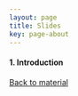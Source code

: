 ```yaml
---
layout: page
title: Slides
key: page-about
---
```


#### <a name="intro"></a> 1. Introduction   
[Back to material](material)

# <script async class="speakerdeck-embed" data-id="7638857c039c4066a99918dcb0c8e09c" data-ratio="1.33333333333333" src="//#speakerdeck.com/assets/embed.js"></script>
